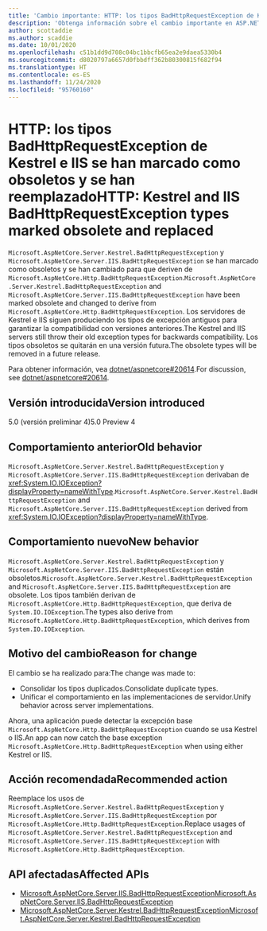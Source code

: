 ```yaml
---
title: 'Cambio importante: HTTP: los tipos BadHttpRequestException de Kestrel e IIS se han marcado como obsoletos y se han reemplazado'
description: 'Obtenga información sobre el cambio importante en ASP.NET Core 5.0 titulado HTTP: los tipos BadHttpRequestException de Kestrel e IIS se han marcado como obsoletos y se han reemplazado'
author: scottaddie
ms.author: scaddie
ms.date: 10/01/2020
ms.openlocfilehash: c51b1dd9d708c04bc1bbcfb65ea2e9daea5330b4
ms.sourcegitcommit: d8020797a6657d0fbbdff362b80300815f682f94
ms.translationtype: HT
ms.contentlocale: es-ES
ms.lasthandoff: 11/24/2020
ms.locfileid: "95760160"
---
```

# <a name="http-kestrel-and-iis-badhttprequestexception-types-marked-obsolete-and-replaced"></a><span data-ttu-id="ea662-103">HTTP: los tipos BadHttpRequestException de Kestrel e IIS se han marcado como obsoletos y se han reemplazado</span><span class="sxs-lookup"><span data-stu-id="ea662-103">HTTP: Kestrel and IIS BadHttpRequestException types marked obsolete and replaced</span></span>

<span data-ttu-id="ea662-104">`Microsoft.AspNetCore.Server.Kestrel.BadHttpRequestException` y `Microsoft.AspNetCore.Server.IIS.BadHttpRequestException` se han marcado como obsoletos y se han cambiado para que deriven de `Microsoft.AspNetCore.Http.BadHttpRequestException`.</span><span class="sxs-lookup"><span data-stu-id="ea662-104">`Microsoft.AspNetCore.Server.Kestrel.BadHttpRequestException` and `Microsoft.AspNetCore.Server.IIS.BadHttpRequestException` have been marked obsolete and changed to derive from `Microsoft.AspNetCore.Http.BadHttpRequestException`.</span></span> <span data-ttu-id="ea662-105">Los servidores de Kestrel e IIS siguen produciendo los tipos de excepción antiguos para garantizar la compatibilidad con versiones anteriores.</span><span class="sxs-lookup"><span data-stu-id="ea662-105">The Kestrel and IIS servers still throw their old exception types for backwards compatibility.</span></span> <span data-ttu-id="ea662-106">Los tipos obsoletos se quitarán en una versión futura.</span><span class="sxs-lookup"><span data-stu-id="ea662-106">The obsolete types will be removed in a future release.</span></span>

<span data-ttu-id="ea662-107">Para obtener información, vea [dotnet/aspnetcore#20614](https://github.com/dotnet/aspnetcore/issues/20614).</span><span class="sxs-lookup"><span data-stu-id="ea662-107">For discussion, see [dotnet/aspnetcore#20614](https://github.com/dotnet/aspnetcore/issues/20614).</span></span>

## <a name="version-introduced"></a><span data-ttu-id="ea662-108">Versión introducida</span><span class="sxs-lookup"><span data-stu-id="ea662-108">Version introduced</span></span>

<span data-ttu-id="ea662-109">5.0 (versión preliminar 4)</span><span class="sxs-lookup"><span data-stu-id="ea662-109">5.0 Preview 4</span></span>

## <a name="old-behavior"></a><span data-ttu-id="ea662-110">Comportamiento anterior</span><span class="sxs-lookup"><span data-stu-id="ea662-110">Old behavior</span></span>

<span data-ttu-id="ea662-111">`Microsoft.AspNetCore.Server.Kestrel.BadHttpRequestException` y `Microsoft.AspNetCore.Server.IIS.BadHttpRequestException` derivaban de <xref:System.IO.IOException?displayProperty=nameWithType>.</span><span class="sxs-lookup"><span data-stu-id="ea662-111">`Microsoft.AspNetCore.Server.Kestrel.BadHttpRequestException` and `Microsoft.AspNetCore.Server.IIS.BadHttpRequestException` derived from <xref:System.IO.IOException?displayProperty=nameWithType>.</span></span>

## <a name="new-behavior"></a><span data-ttu-id="ea662-112">Comportamiento nuevo</span><span class="sxs-lookup"><span data-stu-id="ea662-112">New behavior</span></span>

<span data-ttu-id="ea662-113">`Microsoft.AspNetCore.Server.Kestrel.BadHttpRequestException` y `Microsoft.AspNetCore.Server.IIS.BadHttpRequestException` están obsoletos.</span><span class="sxs-lookup"><span data-stu-id="ea662-113">`Microsoft.AspNetCore.Server.Kestrel.BadHttpRequestException` and `Microsoft.AspNetCore.Server.IIS.BadHttpRequestException` are obsolete.</span></span> <span data-ttu-id="ea662-114">Los tipos también derivan de `Microsoft.AspNetCore.Http.BadHttpRequestException`, que deriva de `System.IO.IOException`.</span><span class="sxs-lookup"><span data-stu-id="ea662-114">The types also derive from `Microsoft.AspNetCore.Http.BadHttpRequestException`, which derives from `System.IO.IOException`.</span></span>

## <a name="reason-for-change"></a><span data-ttu-id="ea662-115">Motivo del cambio</span><span class="sxs-lookup"><span data-stu-id="ea662-115">Reason for change</span></span>

<span data-ttu-id="ea662-116">El cambio se ha realizado para:</span><span class="sxs-lookup"><span data-stu-id="ea662-116">The change was made to:</span></span>

* <span data-ttu-id="ea662-117">Consolidar los tipos duplicados.</span><span class="sxs-lookup"><span data-stu-id="ea662-117">Consolidate duplicate types.</span></span>
* <span data-ttu-id="ea662-118">Unificar el comportamiento en las implementaciones de servidor.</span><span class="sxs-lookup"><span data-stu-id="ea662-118">Unify behavior across server implementations.</span></span>

<span data-ttu-id="ea662-119">Ahora, una aplicación puede detectar la excepción base `Microsoft.AspNetCore.Http.BadHttpRequestException` cuando se usa Kestrel o IIS.</span><span class="sxs-lookup"><span data-stu-id="ea662-119">An app can now catch the base exception `Microsoft.AspNetCore.Http.BadHttpRequestException` when using either Kestrel or IIS.</span></span>

## <a name="recommended-action"></a><span data-ttu-id="ea662-120">Acción recomendada</span><span class="sxs-lookup"><span data-stu-id="ea662-120">Recommended action</span></span>

<span data-ttu-id="ea662-121">Reemplace los usos de `Microsoft.AspNetCore.Server.Kestrel.BadHttpRequestException` y `Microsoft.AspNetCore.Server.IIS.BadHttpRequestException` por `Microsoft.AspNetCore.Http.BadHttpRequestException`.</span><span class="sxs-lookup"><span data-stu-id="ea662-121">Replace usages of `Microsoft.AspNetCore.Server.Kestrel.BadHttpRequestException` and `Microsoft.AspNetCore.Server.IIS.BadHttpRequestException` with `Microsoft.AspNetCore.Http.BadHttpRequestException`.</span></span>

## <a name="affected-apis"></a><span data-ttu-id="ea662-122">API afectadas</span><span class="sxs-lookup"><span data-stu-id="ea662-122">Affected APIs</span></span>

- [<span data-ttu-id="ea662-123">Microsoft.AspNetCore.Server.IIS.BadHttpRequestException</span><span class="sxs-lookup"><span data-stu-id="ea662-123">Microsoft.AspNetCore.Server.IIS.BadHttpRequestException</span></span>](/dotnet/api/microsoft.aspnetcore.server.iis.badhttprequestexception?view=aspnetcore-3.1)
- [<span data-ttu-id="ea662-124">Microsoft.AspNetCore.Server.Kestrel.BadHttpRequestException</span><span class="sxs-lookup"><span data-stu-id="ea662-124">Microsoft.AspNetCore.Server.Kestrel.BadHttpRequestException</span></span>](/dotnet/api/microsoft.aspnetcore.server.kestrel.badhttprequestexception?view=aspnetcore-1.1)

<!--

### Category

ASP.NET Core

### Affected APIs

- `T:Microsoft.AspNetCore.Server.IIS.BadHttpRequestException`
- `T:Microsoft.AspNetCore.Server.Kestrel.BadHttpRequestException`

-->
